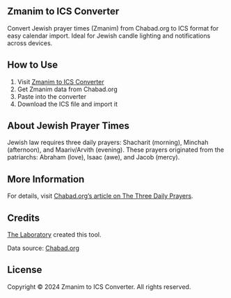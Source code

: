 ## Zmanim to ICS Converter

Convert Jewish prayer times (Zmanim) from Chabad.org to ICS format for easy calendar import. Ideal for Jewish candle lighting and notifications across devices.

## How to Use

1. Visit [Zmanim to ICS Converter](https://stirlo.github.io/JPT-swift/)
2. Get Zmanim data from Chabad.org
3. Paste into the converter
4. Download the ICS file and import it

## About Jewish Prayer Times

Jewish law requires three daily prayers: Shacharit (morning), Minchah (afternoon), and Maariv/Arvith (evening). These prayers originated from the patriarchs: Abraham (love), Isaac (awe), and Jacob (mercy).

## More Information

For details, visit [Chabad.org’s article on The Three Daily Prayers](https://www.chabad.org/library/article_cdo/aid/682090/jewish/The-Three-Daily-Prayers.htm).

## Credits

[The Laboratory](https://thelaboratory.cc) created this tool.

Data source: [Chabad.org](https://www.chabad.org/)

## License

Copyright © 2024 Zmanim to ICS Converter. All rights reserved.
